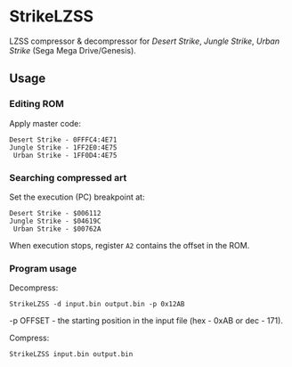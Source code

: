 # StrikeLZSS
LZSS compressor & decompressor for *Desert Strike*, *Jungle Strike*, *Urban Strike* (Sega Mega Drive/Genesis).
## Usage
### Editing ROM
Apply master code:
```
Desert Strike - 0FFFC4:4E71
Jungle Strike - 1FF2E0:4E75
 Urban Strike - 1FF0D4:4E75
```
### Searching compressed art
Set the execution (PC) breakpoint at:
```
Desert Strike - $006112
Jungle Strike - $04619C
 Urban Strike - $00762A
```
When execution stops, register `A2` contains the offset in the ROM.
### Program usage
Decompress:
```
StrikeLZSS -d input.bin output.bin -p 0x12AB
```
-p OFFSET - the starting position in the input file (hex - 0xAB or dec - 171).

Compress:
```
StrikeLZSS input.bin output.bin
```
